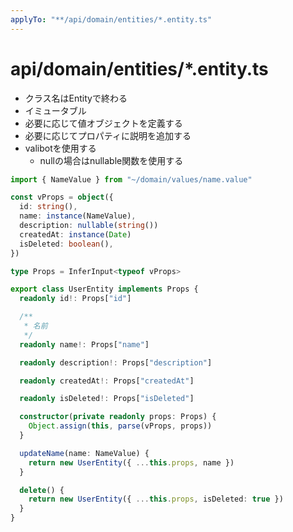 ```yaml
---
applyTo: "**/api/domain/entities/*.entity.ts"
---
```


# api/domain/entities/*.entity.ts

- クラス名はEntityで終わる
- イミュータブル
- 必要に応じて値オブジェクトを定義する
- 必要に応じてプロパティに説明を追加する
- valibotを使用する
  - nullの場合はnullable関数を使用する

```ts
import { NameValue } from "~/domain/values/name.value"

const vProps = object({
  id: string(),
  name: instance(NameValue),
  description: nullable(string())
  createdAt: instance(Date)
  isDeleted: boolean(),
})

type Props = InferInput<typeof vProps>

export class UserEntity implements Props {
  readonly id!: Props["id"]

  /**
   * 名前
   */
  readonly name!: Props["name"]

  readonly description!: Props["description"]

  readonly createdAt!: Props["createdAt"]

  readonly isDeleted!: Props["isDeleted"]

  constructor(private readonly props: Props) {
    Object.assign(this, parse(vProps, props))
  }

  updateName(name: NameValue) {
    return new UserEntity({ ...this.props, name })
  }

  delete() {
    return new UserEntity({ ...this.props, isDeleted: true })
  }
}
```
